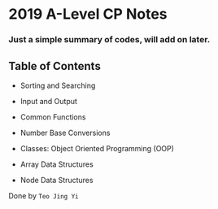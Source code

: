 # 2019 A-Level CP Notes

### Just a simple summary of codes, will add on later.

## Table of Contents

* Sorting and Searching

* Input and Output

* Common Functions

* Number Base Conversions

* Classes: Object Oriented Programming (OOP)

* Array Data Structures

* Node Data Structures

Done by `Teo Jing Yi` 
